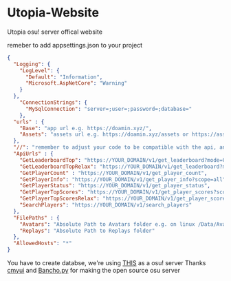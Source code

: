 # Utopia-Website

Utopia osu! server offical website

remeber to add appsettings.json to your project

```json
{
  "Logging": {
    "LogLevel": {
      "Default": "Information",
      "Microsoft.AspNetCore": "Warning"
    }
  },
    "ConnectionStrings": {
      "MySqlConnection": "server=;user=;password=;database="
    },
  "urls" : {
    "Base": "app url e.g. https://doamin.xyz/",
    "Assets": "assets url e.g. https://doamin.xyz/assets or https://assets.doamin.xyz/"
  },
  "//": "remember to adjust your code to be compatible with the api, and to change endpoints to your own",
  "ApiUrls" : {
    "GetLeaderboardTop": "https://YOUR_DOMAIN/v1/get_leaderboard?mode=0&limit=5",
    "GetLeaderboardTopRelax": "https://YOUR_DOMAIN/v1/get_leaderboard?mode=4&limit=5",
    "GetPlayerCount" : "https://YOUR_DOMAIN/v1/get_player_count",
    "GetPlayerInfo": "https://YOUR_DOMAIN/v1/get_player_info?scope=all",
    "GetPlayerStatus": "https://YOUR_DOMAIN/v1/get_player_status",
    "GetPlayerTopScores": "https://YOUR_DOMAIN/v1/get_player_scores?scope=best",
    "GetPlayerTopScoresRelax": "https://YOUR_DOMAIN/v1/get_player_scores?scope=best&mode=4",
    "SearchPlayers": "https://YOUR_DOMAIN/v1/search_players"
  },
  "FilePaths" : {
    "Avatars": "Absolute Path to Avatars folder e.g. on linux /Data/Avatars | on windows C://.....",
    "Replays": "Absolute Path to Replays folder"
  },
  "AllowedHosts": "*"
}
```

You have to create databse, we're using [THIS](https://github.com/osuAkatsuki/bancho.py/) as a osu! server
Thanks [cmyui](https://github.com/cmyui) and [Bancho.py](https://github.com/osuAkatsuki/bancho.py/) for making the open source osu server
